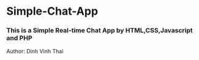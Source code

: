 # Simple-Chat-App
<h3>This is a Simple Real-time Chat App by HTML,CSS,Javascript and PHP</h3>
<p>Author: Dinh Vinh Thai </p>